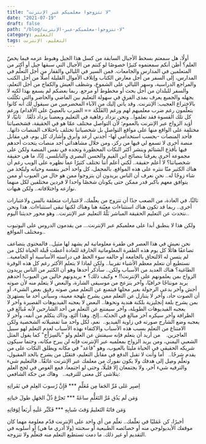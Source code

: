 ```yaml
---
title: "لا تتزوجوا معلميكم عبر الإنترنت"
date: "2021-07-19"
draft: false
path: "/blog/لا-تتزوجوا-معلميكم-عبر-الإنترنت"
category: التعليم
tags: التعليم، الإنترنت
---
```


أولًا، هل سمعتم بسخط الأجيال السابقة من كسل هذا الجيل وهبوط عزمه فيما يخصّ العلم؟ أظن أنكم سمعتموه كثيرًا خصوصًا لو كنتم من الأجيال التي سبقها جيل أو أكثر من المتعلمين في المدارس والجامعات. فمن السير في الليالي والقفار من أجل التعلّم في المدارس، إلى السفر من أجل معارض الكتاب وإتلاف الأموال القليلة أصلًا من أجل الكتب والمراجع الدراسية، وسهر الليالي على الشموع، وشظف العيش والكفاح من أجل التعلم، والسفر للبلدان من أجل بحث أو مخطوط أو مرجع. ربما بعضكم لم يسمع بهذا لكنه لا يجهله والجميع يعرف بمدى الفرق في سهولة التعليم بين الماضي والحاضر والتي تكلّلت بالاختراع العجيب: الإنترنت. وقد يأتي إليك من الآباء المخضرمين من سيقول لك أنه كانوا يتعلّمون رغم ضرب معلميهم لهم ورغم (الفَلَكَة == الضرب بالعصِيّ على الأقدام) ورغم كل تلك القسوة فقد تعلموا.. ونحن نزداد رفاهية في التعليم وبعضنا يزداد دَلَعًا.
 
ثانيًا، لا أؤيد الزواج عبر الإنترنت بالعموم؛ لأن التواصل مختلف عمّا هو في الحقيقة، فشخصياتنا مختلفة على الواقع منها على مواقع التواصل بل شخصياتنا تختلف باختلاف المنصات ذاتها.. فأحد المنصات -بحسب استخدامي لها- أجدني أرعد وأبرق وأشارك كل يوم، في مقابل منصة أخرى لا تسمع لي فيها من ركز، ومن خلال مشاهداتي أجد منصات يتحدث أحدهم فيها بأقذع الشتائم وينشر أكثر النكات المحظورة وتجده في نفس المنصة ولكن على مجموعة أخرى يغرقنا بنصائح ابن القيم والحسن البصري والنابلسي. إذًا، ما هي حقيقة شخصياتنا؟ لا أعلم حقيقة.. لكني أعلم أننا تختلف كثيرًا عما نظهره على الويب رغم أن هناك الكثير منّا ننثره على هذه المواقع.
بالمجمل، كل واحد أخبر بنفسه وحياته وليتّخذ من شاء زوجًا له.. نحن نعرف أن الناس يريدون أن يتزوجوا ممن هو خال من العيوب أو ممن يتوافق معهم بأكبر قدر ممكن حتى يكونان شخصًا واحدا لا فردين مختلفين لكل منهما نوازعه واختلافاته.. ولكن هيهات.

ثالثًا، في العادة، من الصعب جدًا أن تتزوج من يعلّمك، لاعتبارات متعلقة بالسن ولاعتبارات أخرى.. ربما قد تكون هناك استثناءات معيّنة هنا وهناك لكنها تبقى استثناءات. هذا ونحن نتحدث عن التعليم الحقيقة المباشر بَلْهْ التعليم عبر الإنترنت.. وهو محور حديثنا اليوم..

ولكن هذا لا ينطبق أبدا على معلميكم عبر الإنترنت... من يقدمون الدروس على اليوتيوب ومختلف المواقع..

نحن نعيش في هذا العصر في طفرة معلوماتية لم يشهد لها مثيل.. فالمحتوى يتضاعف تضاعفًا هائلًا كل يوم هذه الطفرة المعلوماتية الخارقة للعادة أعطت قُبلة الحياة لكل من لم يتسن له الالتحاق بالجامعة أو حالفه سوء الحظ في دراسته الأساسية أو الجامعية.. نستطيع أن نتعلم معظم الأشياء تقريبا.. ولكن لماذا لا يتعلم الأكثر رغم كل هذه الوفرة الطاغية؟
هناك العديد من الأسباب ولكن.. سأذكر أحدها وهو أن الكثير من الناس يريدون الزواج بمن يعلمونهم على الإنترنت!!
•	وكيف ذلك؟
•	يريدونهم خالين من العيوب!
أحدهم يريد مونتاجًا خرافيًا، وآخر ينزعج من موسيقى الشارة، والبعض لا يتعلم منه لأن صوته أجش وآخر يدعي الرجولة بغير محلها فيتمنع عن التعلم ممن صوته رقيق بعض الشيء، أو أن الصوت حاد، وآخر لا يتنازل عن التعلم ممن يشرح بلهجة معينة، وسيأتي أحد ما يستهزئ بمن يشرح بلغة إنجليزية بلكنة هندية ونحوها..
البعض لا يعجبه الفيديوهات القصيرة وآخر لا يعجبه الفيديوهات الطويلة، وآخر سيمتنع عن التعلم من أحد الشارحين لأنه مُبالغ في الظرافة وآخر سيكره آخر مبالغ في الجديّة...إلخ. وهذا ألثغ، وذاك يتكلم من أنفه، وآخر لا يعجبه وضع الشارح صورته في زاوية الفيديو..
 نعم، لكل واحد منا تفضيلاته الشخصية ولكن الامتناع من التعلم بسبب هذه الأسباب والاكتفاء بهذه الأسباب لعدم التعلم لهو سبيل العاجزين. 
 
من أريد أن يتعلم فإنه سيفتش عن العلم ولو "بالسِرَاْج" كما يقول المثل الشعبي اليمني، ومن يريد الزواج بمعلميه عبر الإنترنت فإنه لن يبرح مكانه، وحتما سيكون شريكه الحقيقي في الحياة مليئا بالعيوب، وهو "قاعد" في مكانه ويطلق النكات على من يقدم شرحًا..
 
أما وأنت لا تقبل الدفع في مقابل التعليم، فتقبّل من يشرح بالحد المقبول، وتعلّم وصِل إلى هدفك ولا يكون نفورك من معلمك عبر الإنترنت عائقًا.. فالتعليم شيء والترفيه شيء آخر، ولا يجتمعان إلا قليلًا، وحتى لو اجتمعا، فمع الغوص في لجج العلم يتلاشى كل معنى للترفيه..
 
وهاك من حكة الشافعي:

اِصبِر عَلى مُرِّ الجَفا مِن مُعَلِّمٍ *** فَإِنَّ رُسوبَ العِلمِ في نَفَراتِهِ 

وَمَن لَم يَذُق مُرَّ التَعَلُّمِ ساعَةً ***	تَجرَّعَ ذُلَّ الجَهلِ طولَ
حَياتِهِ

وَمَن فاتَهُ التَعليمُ وَقتَ شَبابِهِ ***  فَكَبِّر عَلَيهِ أَربَعاً لِوَفاتِهِ         
 

أخيرًا، كن عَمَليًا في تعلّمك.. تعلّم من أي واحد على الإنترنت قدّم معلومة مهما كان موقفك الأيديولوجي منه أو خصائصه الطبيعية أو سحنته (ولا أدري ما هي) أو أسلوبه في التقديم أو غير ذلك. ما دمت تستطيع التعلم منه فتعلّم ولا تتزوجه.

 


